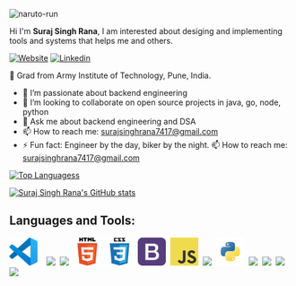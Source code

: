 ![naruto-run](https://github.com/user-attachments/assets/023abead-7ef1-49bb-8fea-f1a88c8dd050)

Hi I'm **Suraj Singh Rana**, I am interested about desiging and implementing tools and systems that helps me and others.

<!--
**Circles24/Circles24** is a ✨ _special_ ✨ repository because its `README.md` (this file) appears on your GitHub profile.

Here are some ideas to get you started:
-->

[![Website](https://img.shields.io/badge/kevinfeng.ga-grey?style=for-the-badge&url=https%3A%2F%2Fkevinfeng.ga)](https://circles24.github.io/)
[![Linkedin](https://img.shields.io/badge/LinkedIn-blue?style=for-the-badge&logo=linkedin&labelColor=blue&link=https://www.linkedin.com/in/suraj-rana-24circles/)](https://www.linkedin.com/in/suraj-rana-24circles//)

:school: Grad from Army Institute of Technology, Pune, India.
- 🌱 I’m passionate about backend engineering 
- 👯 I’m looking to collaborate on open source projects in java, go, node, python
- 💬 Ask me about backend engineering and DSA
- 📫 How to reach me: surajsinghrana7417@gmail.com
- ⚡ Fun fact: Engineer by the day, biker by the night.
:mailbox: How to reach me: <a href="mailto:surajsinghrana7417@gmail.com">surajsinghrana7417@gmail.com</a>


[![Top Languagess](https://github-readme-stats.vercel.app/api?username=Circles24&theme=algolia&show_icons=true)](https://github.com/Circles24)	

[![Suraj Singh Rana's GitHub stats](https://github-readme-stats.vercel.app/api/top-langs?username=Circles24&hide=html,scss,stylus,blade,jupyter%20notebook,css,batchfile,dockerfile&theme=algolia&show_icons=true)](https://github.com/Circles24)

## Languages and Tools:
<div>
  <img width=50px src="https://raw.githubusercontent.com/github/explore/80688e429a7d4ef2fca1e82350fe8e3517d3494d/topics/visual-studio-code/visual-studio-code.png">&nbsp;&nbsp;&nbsp;
  <img width=50px src="https://upload.wikimedia.org/wikipedia/commons/thumb/1/1d/PyCharm_Icon.svg/512px-PyCharm_Icon.svg.png">&nbsp;
  <img width=50px src="https://cdn.freebiesupply.com/logos/large/2x/eclipse-11-logo-png-transparent.png">&nbsp;
  <img width=50px src="https://raw.githubusercontent.com/github/explore/80688e429a7d4ef2fca1e82350fe8e3517d3494d/topics/html/html.png">&nbsp;
  <img width=50px src="https://raw.githubusercontent.com/github/explore/80688e429a7d4ef2fca1e82350fe8e3517d3494d/topics/css/css.png">&nbsp;
  <img width=50px src="https://raw.githubusercontent.com/github/explore/80688e429a7d4ef2fca1e82350fe8e3517d3494d/topics/bootstrap/bootstrap.png">&nbsp;
  <img width=50px src="https://raw.githubusercontent.com/github/explore/80688e429a7d4ef2fca1e82350fe8e3517d3494d/topics/javascript/javascript.png">&nbsp;
  <img width=50px src="https://seeklogo.com/images/N/nodejs-logo-FBE122E377-seeklogo.com.png">&nbsp;
  <img width=50px src="https://raw.githubusercontent.com/github/explore/80688e429a7d4ef2fca1e82350fe8e3517d3494d/topics/python/python.png">&nbsp;
  <img width=50px src="https://upload.wikimedia.org/wikipedia/commons/1/18/C_Programming_Language.svg">&nbsp;
  <img width=50px src="https://brandslogos.com/wp-content/uploads/images/large/java-logo-1.png">&nbsp;
  <img width=50px src="https://upload.wikimedia.org/wikipedia/commons/thumb/5/5f/Windows_logo_-_2012.svg/2048px-Windows_logo_-_2012.svg.png">&nbsp;
  <img width=50px src="https://cdn-icons-png.flaticon.com/512/518/518713.png">&nbsp;
</div>
